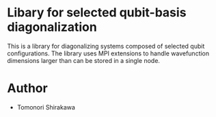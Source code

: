 # Libary for selected qubit-basis diagonalization

This is a library for diagonalizing systems composed of selected qubit configurations. The library uses MPI extensions to handle wavefunction dimensions larger than can be stored in a single node.

# Author

- Tomonori Shirakawa
